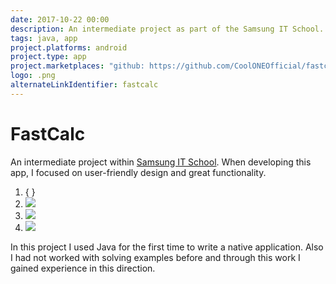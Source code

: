 ```yaml
---
date: 2017-10-22 00:00
description: An intermediate project as part of the Samsung IT School. When developing this app, I emphasized user-friendly design and great functionality.
tags: java, app
project.platforms: android
project.type: app
project.marketplaces: "github: https://github.com/CoolONEOfficial/fastcalc"
logo: .png
alternateLinkIdentifier: fastcalc
---
```

# FastCalc

An intermediate project within [Samsung IT School](/events/samsung-it-school). When developing this app, I focused on user-friendly design and great functionality.

1. { }
2. ![ ](2_400x400.jpg)
3. ![ ](1_400x400.jpg)
4. ![ ](3_400x400.jpg)

In this project I used Java for the first time to write a native application. Also I had not worked with solving examples before and through this work I gained experience in this direction.
